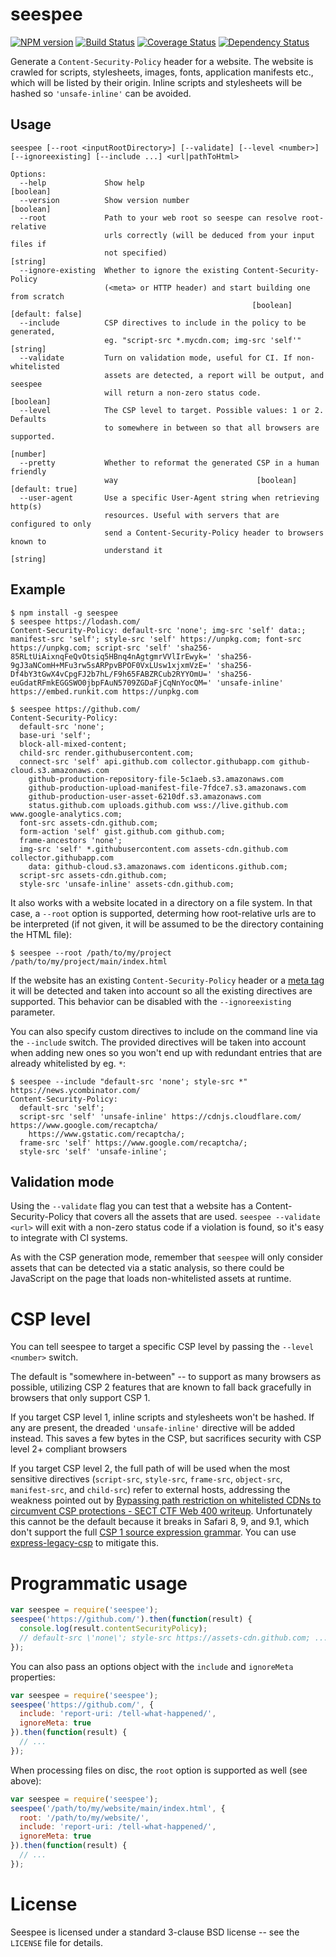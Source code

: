 # seespee

[![NPM version](https://badge.fury.io/js/seespee.svg)](http://badge.fury.io/js/seespee)
[![Build Status](https://travis-ci.org/papandreou/seespee.svg?branch=master)](https://travis-ci.org/papandreou/seespee)
[![Coverage Status](https://img.shields.io/coveralls/papandreou/seespee.svg)](https://coveralls.io/r/papandreou/seespee?branch=master)
[![Dependency Status](https://david-dm.org/papandreou/seespee.svg)](https://david-dm.org/papandreou/seespee)

Generate a `Content-Security-Policy` header for a website. The website is crawled
for scripts, stylesheets, images, fonts, application manifests etc., which will
be listed by their origin. Inline scripts and stylesheets will be hashed so
`'unsafe-inline'` can be avoided.

## Usage

```
seespee [--root <inputRootDirectory>] [--validate] [--level <number>]
[--ignoreexisting] [--include ...] <url|pathToHtml>

Options:
  --help             Show help                                         [boolean]
  --version          Show version number                               [boolean]
  --root             Path to your web root so seespe can resolve root-relative
                     urls correctly (will be deduced from your input files if
                     not specified)                                     [string]
  --ignore-existing  Whether to ignore the existing Content-Security-Policy
                     (<meta> or HTTP header) and start building one from scratch
                                                      [boolean] [default: false]
  --include          CSP directives to include in the policy to be generated,
                     eg. "script-src *.mycdn.com; img-src 'self'"       [string]
  --validate         Turn on validation mode, useful for CI. If non-whitelisted
                     assets are detected, a report will be output, and seespee
                     will return a non-zero status code.               [boolean]
  --level            The CSP level to target. Possible values: 1 or 2. Defaults
                     to somewhere in between so that all browsers are supported.
                                                                        [number]
  --pretty           Whether to reformat the generated CSP in a human friendly
                     way                               [boolean] [default: true]
  --user-agent       Use a specific User-Agent string when retrieving http(s)
                     resources. Useful with servers that are configured to only
                     send a Content-Security-Policy header to browsers known to
                     understand it                                      [string]
```

## Example

```
$ npm install -g seespee
$ seespee https://lodash.com/
Content-Security-Policy: default-src 'none'; img-src 'self' data:; manifest-src 'self'; style-src 'self' https://unpkg.com; font-src https://unpkg.com; script-src 'self' 'sha256-85RLtUiAixnqFeQvOtsiq5HBnq4nAgtgmrVVlIrEwyk=' 'sha256-9gJ3aNComH+MFu3rw5sARPpvBPOF0VxLUsw1xjxmVzE=' 'sha256-Df4bY3tGwX4vCpgFJ2b7hL/F9h65FABZRCub2RYYOmU=' 'sha256-euGdatRFmkEGGSWO0jbpFAuN5709ZGDaFjCqNnYocQM=' 'unsafe-inline' https://embed.runkit.com https://unpkg.com
```

```
$ seespee https://github.com/
Content-Security-Policy:
  default-src 'none';
  base-uri 'self';
  block-all-mixed-content;
  child-src render.githubusercontent.com;
  connect-src 'self' api.github.com collector.githubapp.com github-cloud.s3.amazonaws.com
    github-production-repository-file-5c1aeb.s3.amazonaws.com
    github-production-upload-manifest-file-7fdce7.s3.amazonaws.com
    github-production-user-asset-6210df.s3.amazonaws.com
    status.github.com uploads.github.com wss://live.github.com www.google-analytics.com;
  font-src assets-cdn.github.com;
  form-action 'self' gist.github.com github.com;
  frame-ancestors 'none';
  img-src 'self' *.githubusercontent.com assets-cdn.github.com collector.githubapp.com
    data: github-cloud.s3.amazonaws.com identicons.github.com;
  script-src assets-cdn.github.com;
  style-src 'unsafe-inline' assets-cdn.github.com;
```

It also works with a website located in a directory on a file system.
In that case, a `--root` option is supported, determing how root-relative
urls are to be interpreted (if not given, it will be assumed to be the
directory containing the HTML file):

```
$ seespee --root /path/to/my/project /path/to/my/project/main/index.html
```

If the website has an existing `Content-Security-Policy` header or
a [meta tag](https://www.w3.org/TR/CSP2/#delivery-html-meta-element)
it will be detected and taken into account so all the existing directives
are supported. This behavior can be disabled with the `--ignoreexisting`
parameter.

You can also specify custom directives to include on the command line via
the `--include` switch. The provided directives will be taken into account
when adding new ones so you won't end up with redundant entries that are
already whitelisted by eg. `*`:

```
$ seespee --include "default-src 'none'; style-src *" https://news.ycombinator.com/
Content-Security-Policy:
  default-src 'self';
  script-src 'self' 'unsafe-inline' https://cdnjs.cloudflare.com/ https://www.google.com/recaptcha/
    https://www.gstatic.com/recaptcha/;
  frame-src 'self' https://www.google.com/recaptcha/;
  style-src 'self' 'unsafe-inline';
```

## Validation mode

Using the `--validate` flag you can test that a website has a
Content-Security-Policy that covers all the assets that are used.
`seespee --validate <url>` will exit with a non-zero status code if
a violation is found, so it's easy to integrate with CI systems.

As with the CSP generation mode, remember that `seespee` will only
consider assets that can be detected via a static analysis, so there
could be JavaScript on the page that loads non-whitelisted assets at runtime.

# CSP level

You can tell seespee to target a specific CSP level by passing the `--level <number>`
switch.

The default is "somewhere in-between" -- to support as many browsers as possible,
utilizing CSP 2 features that are known to fall back gracefully in browsers that
only support CSP 1.

If you target CSP level 1, inline scripts and stylesheets won't be hashed. If any
are present, the dreaded `'unsafe-inline'` directive will be added instead.
This saves a few bytes in the CSP, but sacrifices security with CSP level 2+ compliant
browsers

If you target CSP level 2, the full path of will be used when the most sensitive
directives (`script-src`, `style-src`, `frame-src`, `object-src`, `manifest-src`,
and `child-src`) refer to external hosts, addressing the weakness pointed out by
[Bypassing path restriction on whitelisted CDNs to circumvent CSP protections -
SECT CTF Web 400 writeup](https://blog.0daylabs.com/2016/09/09/bypassing-csp/).
Unfortunately this cannot be the default because it breaks in Safari 8, 9, and 9.1,
which don't support the full
[CSP 1 source expression grammar](https://www.w3.org/TR/2012/CR-CSP-20121115/#source-list).
You can use [express-legacy-csp](https://github.com/Munter/express-legacy-csp)
to mitigate this.

# Programmatic usage

```js
var seespee = require('seespee');
seespee('https://github.com/').then(function(result) {
  console.log(result.contentSecurityPolicy);
  // default-src \'none\'; style-src https://assets-cdn.github.com; ...
});
```

You can also pass an options object with the `include` and `ignoreMeta`
properties:

```js
var seespee = require('seespee');
seespee('https://github.com/', {
  include: 'report-uri: /tell-what-happened/',
  ignoreMeta: true
}).then(function(result) {
  // ...
});
```

When processing files on disc, the `root` option is supported as well
(see above):

```js
var seespee = require('seespee');
seespee('/path/to/my/website/main/index.html', {
  root: '/path/to/my/website/',
  include: 'report-uri: /tell-what-happened/',
  ignoreMeta: true
}).then(function(result) {
  // ...
});
```

# License

Seespee is licensed under a standard 3-clause BSD license -- see the
`LICENSE` file for details.
